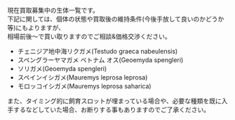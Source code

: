 ---
---

現在買取募集中の生体一覧です。  
下記に関しては、個体の状態や買取後の維持条件(今後手放して良いのかどうか等)にもよりますが、  
相場前後〜で買い取りますのでご相談&価格交渉ください。

* チェニジア地中海リクガメ(Testudo graeca nabeulensis)
* スペングラーヤマガメ ベトナム オス(Geoemyda spengleri)
* ソリガメ(Geoemyda spengleri)
* スペインイシガメ(Mauremys leprosa leprosa)
* モロッコイシガメ(Mauremys leprosa saharica)

また、タイミング的に飼育スロットが埋まっている場合や、必要な種類を既に入手するなどしていた場合、お断りする事もありますのでご了承ください。
